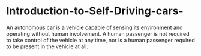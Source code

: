 # Introduction-to-Self-Driving-cars-
An autonomous car is a vehicle capable of sensing its environment and operating without human involvement. A human passenger is not required to take control of the vehicle at any time, nor is a human passenger required to be present in the vehicle at all.
